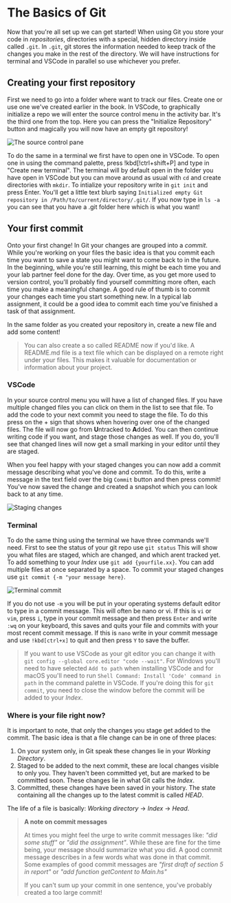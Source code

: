 # The Basics of Git

Now that you're all set up we can get started! When using Git you store your
code in _repositories_, directories with a special, hidden directory inside
called `.git`. In `.git`, git stores the information needed to keep track of the
changes you make in the rest of the directory. We will have instructions for terminal and VSCode in parallel so use whichever you prefer.

## Creating your first repository

First we need to go into a folder where want to track our files. Create one or
use one we've created earlier in the book. In VSCode, to graphically initialize
a repo we will enter the source control menu in the activity bar. It's the
third one from the top. Here you can press the "Initialize Repository" button
and magically you will now have an empty git repository!

![The source control pane](/Assets/git/source-control.png)

To do the same in a terminal we first have to open one in VSCode.
To open one in using the command palette, press !kbd[!ctrl+shift+P] and type in
"Create new terminal". The terminal will by default open in the folder you have
open in VSCode but you can move around as usual with `cd` and create
directories with `mkdir`. To intialize your repository write in `git init` and
press Enter. You'll get a little text blurb saying `Initialized empty Git
repository in /Path/to/current/directory/.git/`. If you now type in `ls -a` you
can see that you have a .git folder here which is what you want! 

## Your first commit

Onto your first change! In Git your changes are grouped into a _commit_. While
you're working on your files the basic idea is that you commit each time you
want to save a state you might want to come back to in the future. In the
beginning, while you're still learning, this might be each time you and your lab
partner feel done for the day. Over time, as you get more used to version
control, you'll probably find yourself committing more often, each time you make
a meaningful change. A good rule of thumb is to commit your changes each time
you start something new. In a typical lab assignment, it could be a good idea to
commit each time you've finished a task of that assignment.

In the same folder as you created your repository in, create a new file and add some
content! 

> You can also create a so called README now if you'd like. A README.md file is
> a text file which can be displayed on a remote right under your files. This
> makes it valuable for documentation or information about your project.

### VSCode
In your source control menu you will have a list of changed files. If you have
multiple changed files you can click on them in the list to see that file. To
add the code to your next commit you need to stage the file. To do this press
on the + sign that shows when hovering over one of the changed files. The file
will now go from **U**ntracked to **A**dded. You can then continue writing code
if you want, and stage those changes as well. If you do, you'll see that changed
lines will now get a small marking in your editor until they are staged.

When you feel happy with your staged changes you can now add a
commit message describing what you've done and commit. To do this, write a
message in the text field over the big `Commit` button and then press commit!
You've now saved the change and created a snapshot which you can look back to
at any time.

![Staging changes](/Assets/git/unstaged-changes.png)

### Terminal
To do the same thing using the terminal we have three commands we'll need. 
First to see the status of your git repo use `git status` This will show you what files are staged, which are changed, and which arent tracked yet. To add something to your _Index_ use `git add {yourfile.xx}`. You can add multiple files at once separated by a space. To commit your staged changes use `git commit {-m "your message here}`. 

![Terminal commit](/Assets/git/teminal.png)

If you do not use `-m` you will be put in your operating systems default editor
to type in a commit message. This will often be nano or vi. If this is `vi` or
`vim`, press `i`, type in your commit message and then press `Enter` and write
`:wq` on your keyboard, this saves and quits your file and commits with your
most recent commit message. If this is `nano` write in your commit message and
use `!kbd[ctrl+x]` to quit and then press `Y` to save the buffer.

> If you want to use VSCode as your git editor you can change it with `git config --global core.editor "code --wait"`. For Windows you'll need to have selected `Add to path` when installing VSCode and for macOS you'll need to run `Shell Command: Install 'Code' command in path` in the command palette in VSCode. If you're doing this for `git commit`, you need to close the window before the commit will be added to your _Index_.

### Where is your file right now?

It is important to note, that only the changes you stage get added to the
commit. The basic idea is that a file change can be in one of three places:

1. On your system only, in Git speak these changes lie in your _Working Directory_.
2. Staged to be added to the next commit, these are local changes visible to
   only you. They haven't been committed yet, but are marked to be committed
   soon. These changes lie in what Git calls the _Index_.
3. Committed, these changes have been saved in your history. The state
   containing all the changes up to the latest commit is called _HEAD_.

The life of a file is basically: _Working directory_ → _Index_ → _Head_.

> **A note on commit messages**
>
> At times you might feel the urge to write commit messages like: _"did some
> stuff"_ or _"did the assignment"_. While these are fine for the time being,
> your message should summarize what you did. A good commit message describes in
> a few words what was done in that commit. Some examples of good commit
> messages are _"first draft of section 5 in report"_ or _"add function
> getContent to Main.hs"_
>
> If you can't sum up your commit in one sentence, you've probably created a too
> large commit!
